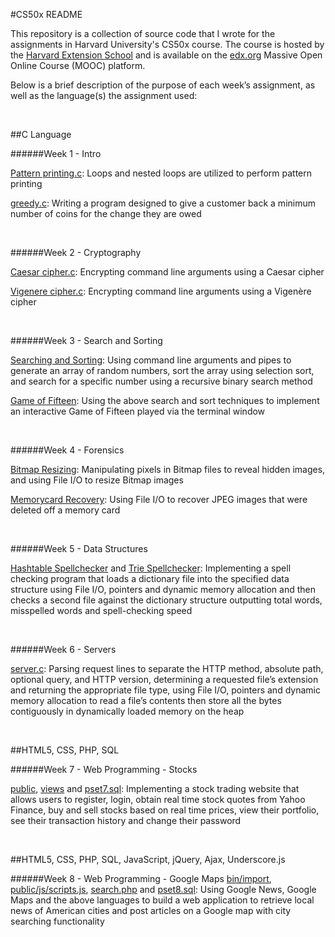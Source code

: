 #CS50x README

This repository is a collection of source code that I wrote for the assignments in Harvard University's CS50x course. The course is hosted by the [Harvard Extension School][19] and is available on the [edx.org][20] Massive Open Online Course (MOOC) platform.

Below is a brief description of the purpose of each week’s assignment, as well as the language(s) the assignment used:
<p><br/></P>

##C Language

######Week 1 - Intro

[Pattern printing.c][1]:    Loops and nested loops are utilized to perform pattern printing 

[greedy.c][2]:    Writing a program designed to give a customer back a minimum number of coins for the change they are owed  
<p><br/></P>

######Week 2 - Cryptography

[Caesar cipher.c][3]:    Encrypting command line arguments using a Caesar cipher

[Vigenere cipher.c][4]:    Encrypting command line arguments using a Vigenère cipher  
<p><br/></P>

######Week 3 - Search and Sorting

[Searching and Sorting][5]:    Using command line arguments and pipes to generate an array of random numbers, sort the array using selection sort, and search for a specific number using a recursive binary search method

[Game of Fifteen][6]:    Using the above search and sort techniques to implement an interactive Game of Fifteen played via the terminal window    
<p><br/></P>

######Week 4 - Forensics

[Bitmap Resizing][7]:    Manipulating pixels in Bitmap files to reveal hidden images, and using File I/O to resize Bitmap images 

[Memorycard Recovery][8]:    Using File I/O to recover JPEG images that were deleted off a memory card     
<p><br/></P>

######Week 5 - Data Structures

[Hashtable Spellchecker][9] and [Trie Spellchecker][10]:    Implementing a spell checking program that loads a dictionary file into the specified data structure using File I/O, pointers and dynamic memory allocation and then checks a second file against the dictionary structure outputting total words, misspelled words and spell-checking speed    
<p><br/></P>

######Week 6 - Servers

[server.c][11]:    Parsing request lines to separate the HTTP method, absolute path, optional query, and HTTP version, determining a requested file’s extension and returning the appropriate file type, using File I/O, pointers and dynamic memory allocation to read a file’s contents then store all the bytes contiguously in dynamically loaded memory on the heap    
<p><br/></P>

##HTML5, CSS, PHP, SQL

######Week 7 - Web Programming - Stocks

[public][12], [views][13] and [pset7.sql][14]:    Implementing a stock trading website that allows users to register, login, obtain real time stock quotes from Yahoo Finance, buy and sell stocks based on real time prices, view their portfolio, see their transaction history and change their password     
<p><br/></P>

##HTML5, CSS, PHP, SQL, JavaScript, jQuery, Ajax, Underscore.js

######Week 8 - Web Programming - Google Maps
[bin/import][15], [public/js/scripts.js][16], [search.php][17] and [pset8.sql][18]:    Using Google News, Google Maps and the above languages to build a web application to retrieve local news of American cities and post articles on a Google map with city searching functionality 

[1]: https://github.com/nathandoef/CS50x/blob/master/Week%201%20-%20Intro/pattern%20printing.c
[2]: https://github.com/nathandoef/CS50x/blob/master/Week%201%20-%20Intro/greedy.c
[3]: https://github.com/nathandoef/CS50x/blob/master/Week%202%20-%20Cryptography/caesar%20cipher.c
[4]: https://github.com/nathandoef/CS50x/blob/master/Week%202%20-%20Cryptography/vigenere%20cipher.c
[5]: https://github.com/nathandoef/CS50x/tree/master/Week%203%20-%20Searching%20and%20Sorting/Searching%20and%20Sorting
[6]: https://github.com/nathandoef/CS50x/blob/master/Week%203%20-%20Searching%20and%20Sorting/Game%20of%20Fifteen/fifteen.c
[7]: https://github.com/nathandoef/CS50x/tree/master/Week%204%20-%20Forensics/Bitmap%20Resizing
[8]: https://github.com/nathandoef/CS50x/blob/master/Week%204%20-%20Forensics/Memorycard%20Recovery/recover.c
[9]: https://github.com/nathandoef/CS50x/tree/master/Week%205%20-%20Data%20Structures/Hashtable%20Spellchecker
[10]: https://github.com/nathandoef/CS50x/tree/master/Week%205%20-%20Data%20Structures/Trie%20Spellchecker
[11]: https://github.com/nathandoef/CS50x/blob/master/Week%206%20-%20Servers/server.c
[12]: https://github.com/nathandoef/CS50x/tree/master/Week%207%20-%20Web%20Programming%20-%20Stocks/public
[13]: https://github.com/nathandoef/CS50x/tree/master/Week%207%20-%20Web%20Programming%20-%20Stocks/views
[14]: https://github.com/nathandoef/CS50x/blob/master/Week%207%20-%20Web%20Programming%20-%20Stocks/pset7.sql
[15]: https://github.com/nathandoef/CS50x/blob/master/Week%208%20-%20Web%20Programming%20-%20Google%20Maps/bin/import
[16]: https://github.com/nathandoef/CS50x/blob/master/Week%208%20-%20Web%20Programming%20-%20Google%20Maps/public/js/scripts.js
[17]: https://github.com/nathandoef/CS50x/blob/master/Week%208%20-%20Web%20Programming%20-%20Google%20Maps/public/search.php
[18]: https://github.com/nathandoef/CS50x/blob/master/Week%208%20-%20Web%20Programming%20-%20Google%20Maps/pset8.sql
[19]: http://cdn.cs50.net/2016/spring/lectures/0/w/syllabus/cscie50/cscie50.html
[20]: https://www.edx.org/
